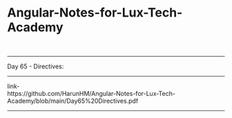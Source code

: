 # Angular-Notes-for-Lux-Tech-Academy

<br />
<hr />
Day 65 - Directives:
<hr />
link- 
<br />
https://github.com/HarunHM/Angular-Notes-for-Lux-Tech-Academy/blob/main/Day65%20Directives.pdf
<hr />
<br/>
